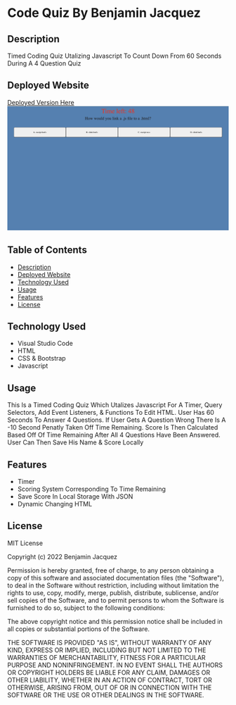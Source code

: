 # Code Quiz By Benjamin Jacquez
## Description
Timed Coding Quiz Utalizing Javascript To Count Down From 60 Seconds During A 4 Question Quiz

## Deployed Website
[Deployed Version Here](https://ben-jacquez.github.io/coding-quiz/)
![Website Screenshot](assets/img/code-quiz-ss.png)

## Table of Contents
- [Description](#description)
- [Deployed Website](#deployed-website)
- [Technology Used](#technology-used)
- [Usage](#usage)
- [Features](#features)
- [License](#license)

## Technology Used
- Visual Studio Code
- HTML
- CSS & Bootstrap
- Javascript

## Usage
This Is a Timed Coding Quiz Which Utalizes Javascript For A Timer, Query Selectors, Add Event Listeners, & Functions To Edit HTML. User Has 60 Seconds To Answer 4 Questions. If User Gets A Question Wrong There Is A -10 Second Penatly Taken Off Time Remaining. Score Is Then Calculated Based Off Of Time Remaining After All 4 Questions Have Been Answered. User Can Then Save His Name & Score Locally 

## Features
- Timer
- Scoring System Corresponding To Time Remaining
- Save Score In Local Storage With JSON
- Dynamic Changing HTML

## License
MIT License

Copyright (c) 2022 Benjamin Jacquez

Permission is hereby granted, free of charge, to any person obtaining a copy
of this software and associated documentation files (the "Software"), to deal
in the Software without restriction, including without limitation the rights
to use, copy, modify, merge, publish, distribute, sublicense, and/or sell
copies of the Software, and to permit persons to whom the Software is
furnished to do so, subject to the following conditions:

The above copyright notice and this permission notice shall be included in all
copies or substantial portions of the Software.

THE SOFTWARE IS PROVIDED "AS IS", WITHOUT WARRANTY OF ANY KIND, EXPRESS OR
IMPLIED, INCLUDING BUT NOT LIMITED TO THE WARRANTIES OF MERCHANTABILITY,
FITNESS FOR A PARTICULAR PURPOSE AND NONINFRINGEMENT. IN NO EVENT SHALL THE
AUTHORS OR COPYRIGHT HOLDERS BE LIABLE FOR ANY CLAIM, DAMAGES OR OTHER
LIABILITY, WHETHER IN AN ACTION OF CONTRACT, TORT OR OTHERWISE, ARISING FROM,
OUT OF OR IN CONNECTION WITH THE SOFTWARE OR THE USE OR OTHER DEALINGS IN THE
SOFTWARE.